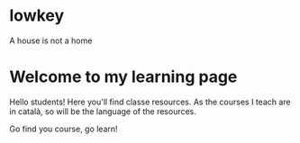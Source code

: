# lowkey
A house is not a home

# Welcome to my learning page

Hello students! Here you'll find classe resources. As the courses I teach are in català, so will be the language of the resources.

Go find you course, go learn!
